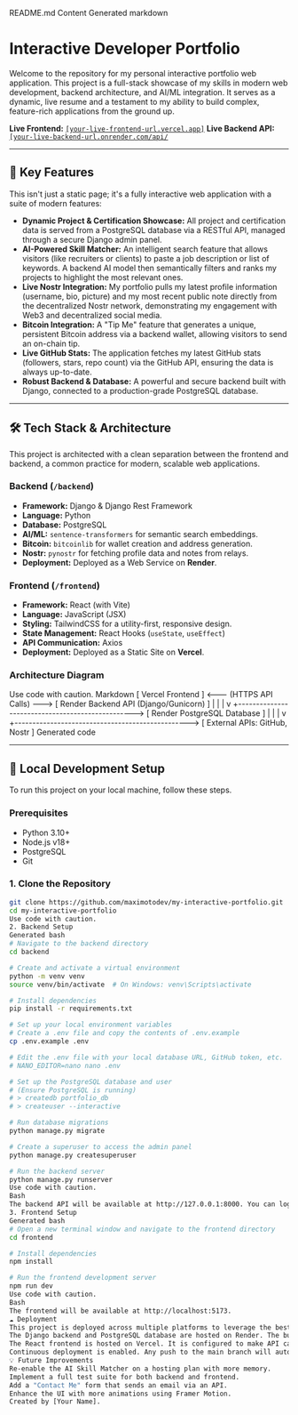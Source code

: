 README.md Content
Generated markdown

# Interactive Developer Portfolio

<!-- Replace with a good screenshot of your portfolio! -->

Welcome to the repository for my personal interactive portfolio web application. This project is a full-stack showcase of my skills in modern web development, backend architecture, and AI/ML integration. It serves as a dynamic, live resume and a testament to my ability to build complex, feature-rich applications from the ground up.

**Live Frontend:** [`[your-live-frontend-url.vercel.app]`](https://[your-live-frontend-url.vercel.app])
**Live Backend API:** [`[your-live-backend-url.onrender.com/api/`](https://[your-live-backend-url.onrender.com/api/])

---

## 🌟 Key Features

This isn't just a static page; it's a fully interactive web application with a suite of modern features:

- **Dynamic Project & Certification Showcase:** All project and certification data is served from a PostgreSQL database via a RESTful API, managed through a secure Django admin panel.
- **AI-Powered Skill Matcher:** An intelligent search feature that allows visitors (like recruiters or clients) to paste a job description or list of keywords. A backend AI model then semantically filters and ranks my projects to highlight the most relevant ones.
- **Live Nostr Integration:** My portfolio pulls my latest profile information (username, bio, picture) and my most recent public note directly from the decentralized Nostr network, demonstrating my engagement with Web3 and decentralized social media.
- **Bitcoin Integration:** A "Tip Me" feature that generates a unique, persistent Bitcoin address via a backend wallet, allowing visitors to send an on-chain tip.
- **Live GitHub Stats:** The application fetches my latest GitHub stats (followers, stars, repo count) via the GitHub API, ensuring the data is always up-to-date.
- **Robust Backend & Database:** A powerful and secure backend built with Django, connected to a production-grade PostgreSQL database.

---

## 🛠️ Tech Stack & Architecture

This project is architected with a clean separation between the frontend and backend, a common practice for modern, scalable web applications.

### Backend (`/backend`)

- **Framework:** Django & Django Rest Framework
- **Language:** Python
- **Database:** PostgreSQL
- **AI/ML:** `sentence-transformers` for semantic search embeddings.
- **Bitcoin:** `bitcoinlib` for wallet creation and address generation.
- **Nostr:** `pynostr` for fetching profile data and notes from relays.
- **Deployment:** Deployed as a Web Service on **Render**.

### Frontend (`/frontend`)

- **Framework:** React (with Vite)
- **Language:** JavaScript (JSX)
- **Styling:** TailwindCSS for a utility-first, responsive design.
- **State Management:** React Hooks (`useState`, `useEffect`)
- **API Communication:** Axios
- **Deployment:** Deployed as a Static Site on **Vercel**.

### Architecture Diagram

Use code with caution.
Markdown
[ Vercel Frontend ] <--- (HTTPS API Calls) ---> [ Render Backend API (Django/Gunicorn) ]
| |
| v
+-------------------------------------------------> [ Render PostgreSQL Database ]
| |
| v
+-------------------------------------------------> [ External APIs: GitHub, Nostr ]
Generated code

---

## 🚀 Local Development Setup

To run this project on your local machine, follow these steps.

### Prerequisites

- Python 3.10+
- Node.js v18+
- PostgreSQL
- Git

### 1. Clone the Repository

```bash
git clone https://github.com/maximotodev/my-interactive-portfolio.git
cd my-interactive-portfolio
Use code with caution.
2. Backend Setup
Generated bash
# Navigate to the backend directory
cd backend

# Create and activate a virtual environment
python -m venv venv
source venv/bin/activate  # On Windows: venv\Scripts\activate

# Install dependencies
pip install -r requirements.txt

# Set up your local environment variables
# Create a .env file and copy the contents of .env.example
cp .env.example .env

# Edit the .env file with your local database URL, GitHub token, etc.
# NANO_EDITOR=nano nano .env

# Set up the PostgreSQL database and user
# (Ensure PostgreSQL is running)
# > createdb portfolio_db
# > createuser --interactive

# Run database migrations
python manage.py migrate

# Create a superuser to access the admin panel
python manage.py createsuperuser

# Run the backend server
python manage.py runserver
Use code with caution.
Bash
The backend API will be available at http://127.0.0.1:8000. You can log into the admin panel at http://127.0.0.1:8000/admin/ to add your projects and certifications.
3. Frontend Setup
Generated bash
# Open a new terminal window and navigate to the frontend directory
cd frontend

# Install dependencies
npm install

# Run the frontend development server
npm run dev
Use code with caution.
Bash
The frontend will be available at http://localhost:5173.
☁️ Deployment
This project is deployed across multiple platforms to leverage the best tools for each part of the stack:
The Django backend and PostgreSQL database are hosted on Render. The build.sh script handles production builds, migrations, and data loading from fixtures.
The React frontend is hosted on Vercel. It is configured to make API calls to the live Render backend URL via the VITE_API_BASE_URL environment variable.
Continuous deployment is enabled. Any push to the main branch will automatically trigger a new deployment on both Render and Vercel.
💡 Future Improvements
Re-enable the AI Skill Matcher on a hosting plan with more memory.
Implement a full test suite for both backend and frontend.
Add a "Contact Me" form that sends an email via an API.
Enhance the UI with more animations using Framer Motion.
Created by [Your Name].
```
